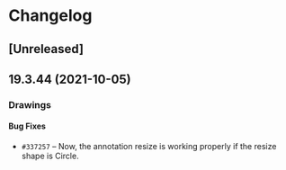 # Changelog

## [Unreleased]

## 19.3.44 (2021-10-05)

### Drawings

#### Bug Fixes

- `#337257` – Now, the annotation resize is working properly if the resize shape is Circle.
